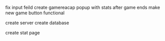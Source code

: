
fix input feild
create gamereacap popup with stats after game ends
make new game button functional 


create server 
create database 

create stat page
